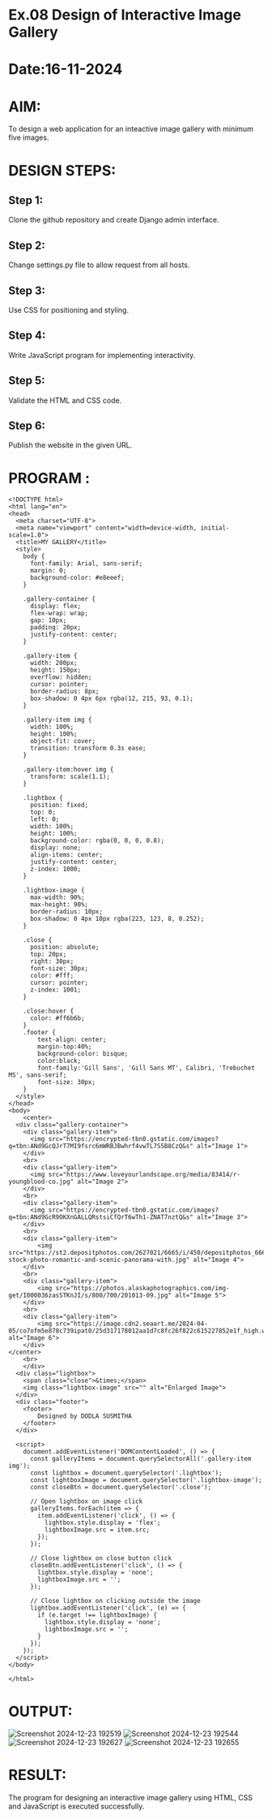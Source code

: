 # Ex.08 Design of Interactive Image Gallery
# Date:16-11-2024
# AIM:
To design a web application for an inteactive image gallery with minimum five images.

# DESIGN STEPS:
## Step 1:
Clone the github repository and create Django admin interface.

## Step 2:
Change settings.py file to allow request from all hosts.

## Step 3:
Use CSS for positioning and styling.

## Step 4:
Write JavaScript program for implementing interactivity.

## Step 5:
Validate the HTML and CSS code.

## Step 6:
Publish the website in the given URL.

# PROGRAM :
```
<!DOCTYPE html>
<html lang="en">
<head>
  <meta charset="UTF-8">
  <meta name="viewport" content="width=device-width, initial-scale=1.0">
  <title>MY GALLERY</title>
  <style>
    body {
      font-family: Arial, sans-serif;
      margin: 0;
      background-color: #e8eeef;
    }

    .gallery-container {
      display: flex;
      flex-wrap: wrap;
      gap: 10px;
      padding: 20px;
      justify-content: center;
    }

    .gallery-item {
      width: 200px;
      height: 150px;
      overflow: hidden;
      cursor: pointer;
      border-radius: 8px;
      box-shadow: 0 4px 6px rgba(12, 215, 93, 0.1);
    }

    .gallery-item img {
      width: 100%;
      height: 100%;
      object-fit: cover;
      transition: transform 0.3s ease;
    }

    .gallery-item:hover img {
      transform: scale(1.1);
    }

    .lightbox {
      position: fixed;
      top: 0;
      left: 0;
      width: 100%;
      height: 100%;
      background-color: rgba(0, 0, 0, 0.8);
      display: none;
      align-items: center;
      justify-content: center;
      z-index: 1000;
    }

    .lightbox-image {
      max-width: 90%;
      max-height: 90%;
      border-radius: 10px;
      box-shadow: 0 4px 10px rgba(223, 123, 8, 0.252);
    }

    .close {
      position: absolute;
      top: 20px;
      right: 30px;
      font-size: 30px;
      color: #fff;
      cursor: pointer;
      z-index: 1001;
    }

    .close:hover {
      color: #ff6b6b;
    }
    .footer {
        text-align: center;
        margin-top:40%;
        background-color: bisque;
        color:black;
        font-family:'Gill Sans', 'Gill Sans MT', Calibri, 'Trebuchet MS', sans-serif;
        font-size: 30px;
    }
  </style>
</head>
<body>
    <center>
  <div class="gallery-container">
    <div class="gallery-item">
      <img src="https://encrypted-tbn0.gstatic.com/images?q=tbn:ANd9GcQJrT7MI9fsrc6mWRBJBwhrf4vwTL7S5B8CzQ&s" alt="Image 1">
    </div>
    <br>
    <div class="gallery-item">
      <img src="https://www.loveyourlandscape.org/media/83414/r-youngblood-co.jpg" alt="Image 2">
    </div>
    <br>
    <div class="gallery-item">
      <img src="https://encrypted-tbn0.gstatic.com/images?q=tbn:ANd9GcR9OKXnGALLQRstsiCfQrT6wTh1-ZNAT7nztQ&s" alt="Image 3">
    </div>
    <br>
    <div class="gallery-item">
        <img src="https://st2.depositphotos.com/2627021/6665/i/450/depositphotos_66650665-stock-photo-romantic-and-scenic-panorama-with.jpg" alt="Image 4">
    </div>
    <br>
    <div class="gallery-item">
        <img src="https://photos.alaskaphotographics.com/img-get/I000036zasSTKnJI/s/800/700/201013-09.jpg" alt="Image 5">
    </div>
    <br>
    <div class="gallery-item">
        <img src="https://image.cdn2.seaart.me/2024-04-05/co7ofm5e878c739ipat0/25d317178012aa1d7c8fc26f822c615227852e1f_high.webp" alt="Image 6">
    </div>
</center>
    <br>
    </div>
  <div class="lightbox">
    <span class="close">&times;</span>
    <img class="lightbox-image" src="" alt="Enlarged Image">
  </div>
  <div class="footer">
    <footer>
        Designed by DODLA SUSMITHA
    </footer>
  </div>

  <script>
    document.addEventListener('DOMContentLoaded', () => {
      const galleryItems = document.querySelectorAll('.gallery-item img');
      const lightbox = document.querySelector('.lightbox');
      const lightboxImage = document.querySelector('.lightbox-image');
      const closeBtn = document.querySelector('.close');

      // Open lightbox on image click
      galleryItems.forEach(item => {
        item.addEventListener('click', () => {
          lightbox.style.display = 'flex';
          lightboxImage.src = item.src;
        });
      });

      // Close lightbox on close button click
      closeBtn.addEventListener('click', () => {
        lightbox.style.display = 'none';
        lightboxImage.src = '';
      });

      // Close lightbox on clicking outside the image
      lightbox.addEventListener('click', (e) => {
        if (e.target !== lightboxImage) {
          lightbox.style.display = 'none';
          lightboxImage.src = '';
        }
      });
    });
  </script>
</body>

</html>
```
# OUTPUT:
![Screenshot 2024-12-23 192519](https://github.com/user-attachments/assets/4ab849f0-d955-4a7b-b835-dd70a18666e0)
![Screenshot 2024-12-23 192544](https://github.com/user-attachments/assets/adbf85ac-9a83-413d-a0b2-a4ce63f65a5d)
![Screenshot 2024-12-23 192627](https://github.com/user-attachments/assets/5365e71b-12d3-4ee2-a1a3-a46bbbd2d386)
![Screenshot 2024-12-23 192655](https://github.com/user-attachments/assets/94ff57ab-44f3-4124-928e-571a751ff21e)









# RESULT:
The program for designing an interactive image gallery using HTML, CSS and JavaScript is executed successfully.
